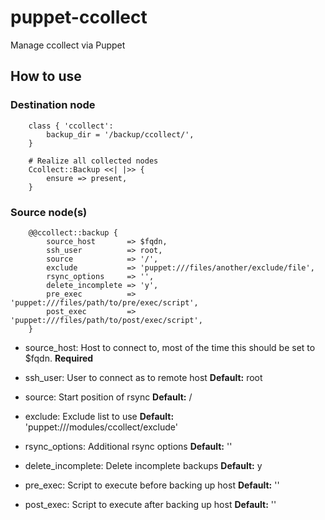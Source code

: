 # puppet-ccollect

Manage ccollect via Puppet

## How to use

### Destination node
```
    class { 'ccollect':
        backup_dir = '/backup/ccollect/',
    }

    # Realize all collected nodes
    Ccollect::Backup <<| |>> {
        ensure => present,
    }
```

### Source node(s)
```
    @@ccollect::backup {
        source_host       => $fqdn,
        ssh_user          => root,
        source            => '/',
        exclude           => 'puppet:///files/another/exclude/file',
        rsync_options     => '',
        delete_incomplete => 'y',
        pre_exec          => 'puppet:///files/path/to/pre/exec/script',
        post_exec         => 'puppet:///files/path/to/post/exec/script',
    }
```

* source_host:
    Host to connect to, most of the time this should be set to $fqdn.
    **Required**

* ssh_user:
    User to connect as to remote host
    **Default:** root

* source:
    Start position of rsync
    **Default:** /

* exclude:
    Exclude list to use
    **Default:** 'puppet:///modules/ccollect/exclude'

* rsync_options:
    Additional rsync options
    **Default:** ''

* delete_incomplete:
    Delete incomplete backups
    **Default:** y

* pre_exec:
    Script to execute before backing up host
    **Default:** ''

* post_exec:
    Script to execute after backing up host
    **Default:** ''
    

